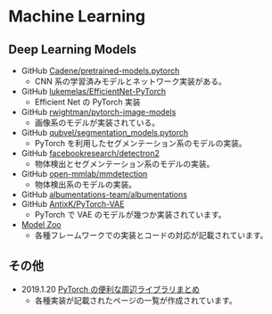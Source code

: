 # Machine Learning

## Deep Learning Models

- GitHub [Cadene/pretrained-models.pytorch][cadene]
  - CNN 系の学習済みモデルとネットワーク実装がある。
- GitHub [lukemelas/EfficientNet-PyTorch][lukemelas]
  - Efficient Net の PyTorch 実装
- GitHub [rwightman/pytorch-image-models][rwightman]
  - 画像系のモデルが実装されている。
- GitHub [qubvel/segmentation_models.pytorch][qubvel]
  - PyTorch を利用したセグメンテーション系のモデルの実装。
- GitHub [facebookresearch/detectron2][facebookresearch]
  - 物体検出とセグメンテーション系のモデルの実装。
- GitHub [open-mmlab/mmdetection][mmdetection]
  - 物体検出系のモデルの実装。
- GitHub [albumentations-team/albumentations][albumentations]
- GitHub [AntixK/PyTorch-VAE][antixk]
  - PyTorch で VAE のモデルが幾つか実装されています。
- [Model Zoo][modelzoo]
  - 各種フレームワークでの実装とコードの対応が記載されています。

[albumentations]: https://github.com/albumentations-team/albumentations
[antixk]: https://github.com/AntixK/PyTorch-VAE
[cadene]: https://github.com/Cadene/pretrained-models.pytorch
[facebookresearch]: https://github.com/facebookresearch/detectron2
[lukemelas]: https://github.com/lukemelas/EfficientNet-PyTorch
[mmdetection]: https://github.com/open-mmlab/mmdetection
[modelzoo]: https://modelzoo.co/
[qubvel]: https://github.com/qubvel/segmentation_models.pytorch
[rwightman]: https://github.com/rwightman/pytorch-image-models

## その他

- 2019.1.20 [PyTorch の便利な周辺ライブラリまとめ][noconote]
  - 各種実装が記載されたページの一覧が作成されています。

[noconote]: https://www.noconote.work/entry/2019/01/08/020022
